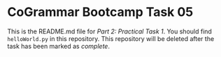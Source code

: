 # CoGrammar Bootcamp Task 05

This is the README.md file for *Part 2: Practical Task 1*. 
You should find `helloWorld.py` in this repository. 
This repository will be deleted after the task has been marked as *complete*.
